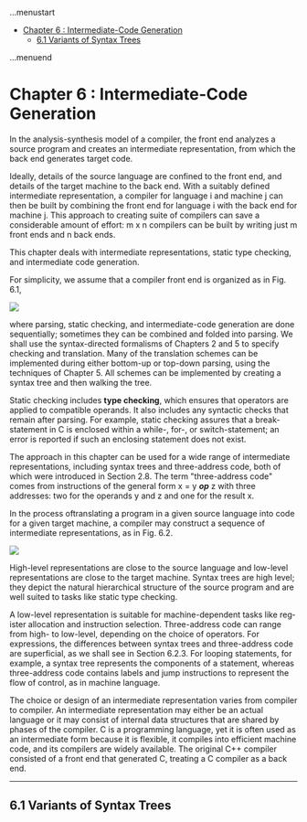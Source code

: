 ...menustart

 - [Chapter 6 : Intermediate-Code Generation](#2b9d12e2be9c88ae4472d67fb4f304a8)
     - [6.1 Variants of Syntax Trees](#12afec74d79e469881c523f301883f14)

...menuend


<h2 id="2b9d12e2be9c88ae4472d67fb4f304a8"></h2>

# Chapter 6 : Intermediate-Code Generation

In the analysis-synthesis model of a compiler, the front end analyzes a source program and creates an intermediate representation, from which the back end generates target code. 

Ideally, details of the source language are confined to the front end, and details of the target machine to the back end. With a suitably defined intermediate representation, a compiler for language i and machine j can then be built by combining the front end for language i with the back end for machine j. This approach to creating suite of compilers can save a considerable amount of effort: m x n compilers can be built by writing just m front ends and n back ends.

This chapter deals with intermediate representations, static type checking, and intermediate code generation. 

For simplicity, we assume that a com­piler front end is organized as in Fig. 6.1, 

![](https://raw.githubusercontent.com/mebusy/notes/master/imgs/Compiler_F6.1.png)

where parsing, static checking, and intermediate-code generation are done sequentially; sometimes they can be com­bined and folded into parsing. We shall use the syntax-directed formalisms of Chapters 2 and 5 to specify checking and translation. Many of the translation schemes can be implemented during either bottom-up or top-down parsing, us­ing the techniques of Chapter 5. All schemes can be implemented by creating a syntax tree and then walking the tree.

Static checking includes **type checking**, which ensures that operators are ap­plied to compatible operands. It also includes any syntactic checks that remain after parsing.  For example, static checking assures that a break-statement in C is enclosed within a while-, for-, or switch-statement; an error is reported if such an enclosing statement does not exist.

The approach in this chapter can be used for a wide range of intermediate representations, including syntax trees and three-address code, both of which were introduced in Section 2.8. The term "three-address code" comes from instructions of the general form x = y ***op*** z with three addresses: two for the operands y and z and one for the result x.

In the process oftranslating a program in a given source language into code for a given target machine, a compiler may construct a sequence of intermediate representations, as in Fig. 6.2. 

![](https://raw.githubusercontent.com/mebusy/notes/master/imgs/Compiler_F6.2.png)

High-level representations are close to the source language and low-level representations are close to the target machine. Syntax trees are high level; they depict the natural hierarchical structure of the source program and are well suited to tasks like static type checking.

A low-level representation is suitable for machine-dependent tasks like reg­ister allocation and instruction selection. Three-address code can range from high- to low-level, depending on the choice of operators. For expressions, the differences between syntax trees and three-address code are superficial, as we shall see in Section 6.2.3. For looping statements, for example, a syntax tree represents the components of a statement, whereas three-address code contains labels and jump instructions to represent the flow of control, as in machine language.

The choice or design of an intermediate representation varies from compiler to compiler. An intermediate representation may either be an actual language or it may consist of internal data structures that are shared by phases of the compiler. C is a programming language, yet it is often used as an intermediate form because it is flexible, it compiles into efficient machine code, and its com­pilers are widely available. The original C++ compiler consisted of a front end that generated C, treating a C compiler as a back end.

---

<h2 id="12afec74d79e469881c523f301883f14"></h2>

## 6.1 Variants of Syntax Trees



